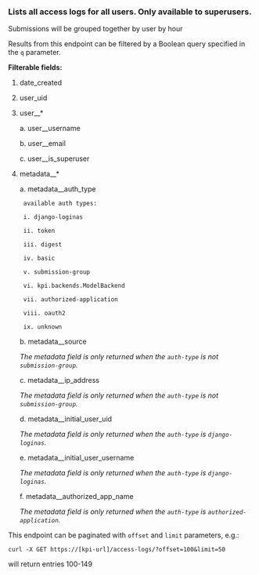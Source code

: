 ### Lists all access logs for all users. Only available to superusers.

Submissions will be grouped together by user by hour

Results from this endpoint can be filtered by a Boolean query
specified in the `q` parameter.

**Filterable fields:**

1. date_created

2. user_uid

3. user__*

    a. user__username

    b. user__email

    c. user__is_superuser

4. metadata__*

    a. metadata__auth_type

        available auth types:

        i. django-loginas

        ii. token

        iii. digest

        iv. basic

        v. submission-group

        vi. kpi.backends.ModelBackend

        vii. authorized-application

        viii. oauth2

        ix. unknown

    b. metadata__source

      _The metadata field is only returned when the `auth-type` is not `submission-group`._

    c. metadata__ip_address

      _The metadata field is only returned when the `auth-type` is not `submission-group`._

    d. metadata__initial_user_uid

     _The metadata field is only returned when the `auth-type` is `django-loginas`._

    e. metadata__initial_user_username

     _The metadata field is only returned when the `auth-type` is `django-loginas`._

    f. metadata__authorized_app_name

    _The metadata field is only returned when the `auth-type` is `authorized-application`._

This endpoint can be paginated with `offset` and `limit` parameters, e.g.:

```shell
curl -X GET https://[kpi-url]/access-logs/?offset=100&limit=50
```

will return entries 100-149
